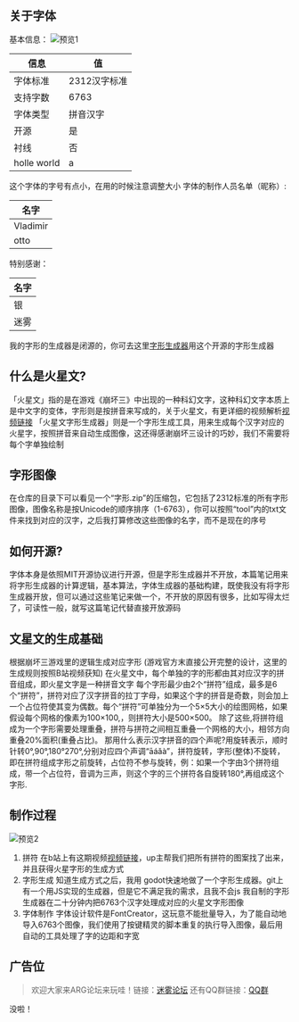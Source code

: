 ## 关于字体
基本信息：
![预览1](https://github.com/user-attachments/assets/cd7affa1-e70e-4ced-8718-0e8e65f7391d)

|信息     |  值   |
| --- | --- |
| 字体标准    |   2312汉字标准  |
|支持字数|6763
|字体类型|拼音汉字
|开源|是
|衬线|否
|holle world|a

这个字体的字号有点小，在用的时候注意调整大小
字体的制作人员名单（昵称）:

|名字     |
| --- |
|Vladimir|
|otto |

特别感谢：

|名字     |
| --- | 
|银   | 
|迷雾|

我的字形的生成器是闭源的，你可去这里[字形生成器](https://github.com/SpeedyOrc-C/Honkai-3rd-II-Martian)用这个开源的字形生成器

## 什么是火星文?
「火星文」指的是在游戏《崩坏三》中出现的一种科幻文字，这种科幻文字本质上是中文字的变体，字形则是按拼音来写成的，关于火星文，有更详细的视频解析[视频链接](https://b23.tv/f8WnEch)
「火星文字形生成器」则是一个字形生成工具，用来生成每个汉字对应的火星字，按照拼音来自动生成图像，这还得感谢崩坏三设计的巧妙，我们不需要将每个字单独绘制
## 字形图像
在仓库的目录下可以看见一个“字形.zip”的压缩包，它包括了2312标准的所有字形图像，图像名称是按Unicode的顺序排序（1-6763），你可以按照“tool”内的txt文件来找到对应的汉字，之后我打算修改这些图像的名字，而不是现在的序号
## 如何开源?
字体本身是依照MIT开源协议进行开源，但是字形生成器并不开放，本篇笔记用来将字形生成器的计算逻辑，基本算法，字体生成器的基础构建，既使我没有将字形生成器开放，但可以通过这些笔记来做一个，不开放的原因有很多，比如写得太烂了，可读性一般，就写这篇笔记代替直接开放源码
## 文星文的生成基础
根据崩坏三游戏里的逻辑生成对应字形
(游戏官方末直接公开完整的设计，这里的生成规则按照B站视频获知)
在火星文中，每个单独的字的形都由其对应汉字的拼音组成，即火星文字是一种拼音文字
每个字形最少由2个“拼符”组成，最多是6个“拼符”，拼符对应了汉字拼音的拉丁字母，如果这个字的拼音是奇数，则会加上一个占位符使其变为偶数。每个“拼符”可单独分为一个5×5大小的绘图网格，如果假设每个网格的像素为100×100,，则拼符大小是500×500。
除了这些,将拼符组成为一个字形需要处理重叠，拼符与拼符之间相互重叠一个网格的大小，相邻方向重叠20%面积(重叠占比)。
那用什么表示汉字拼音的四个声呢?用旋转表示，顺时针转0°,90°,180°270°,分别对应四个声调“āáǎà”，拼符旋转，字形(整体)不旋转，即在拼符组成字形之前旋转，占位符不参与旋转，例：如果一个字由3个拼符组成，带一个占位符，音调为三声，则这个字的三个拼符各自旋转180°,再组成这个字形.


## 制作过程
![预览2](https://github.com/user-attachments/assets/131afc62-8076-4886-b049-e86e9835d818)

1. 拼符
在b站上有这期视频[视频链接](https://b23.tv/f8WnEch)，up主帮我们把所有拼符的图案找了出来，并且获得火星字形的生成方式
2. 字形生成
知道生成方式之后，我用 godot快速地做了一个字形生成器。git上有一个用JS实现的生成器，但是它不满足我的需求，且我不会js
我自制的字形生成器在二十分钟内把6763个汉字处理成对应的火星文字形图像
3. 字体制作
字体设计软件是FontCreator，这玩意不能批量导入，为了能自动地导入6763个图像，我们使用了按键精灵的脚本重复的执行导入图像，最后用自动的工具处理了字的边距和字宽

## 广告位
> 欢迎大家来ARG论坛来玩哇！链接：[迷雾论坛](https://www.mistarg.cn) 
> 还有QQ群链接：[QQ群](https://qm.qq.com/q/Prh0S9r128)

没啦！
